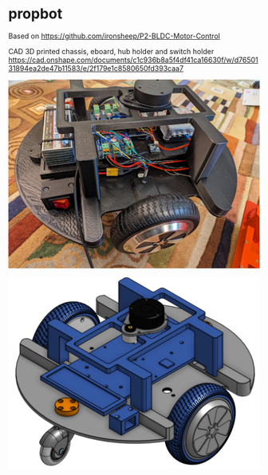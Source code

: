 # propbot
Based on https://github.com/ironsheep/P2-BLDC-Motor-Control

CAD
3D printed chassis, eboard, hub holder and switch holder
	https://cad.onshape.com/documents/c1c936b8a5f4df41ca16630f/w/d7650131894ea2de47b11583/e/2f179e1c8580650fd393caa7

![render](docs/photos/PXL_20230920_195850165.jpg)

![render](docs/render3.png)
